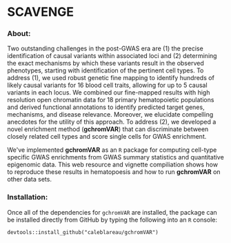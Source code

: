 # SCAVENGE

### About:

Two outstanding challenges in the post-GWAS era are (1) the precise identification of causal variants within associated loci and (2) determining the exact mechanisms by which these variants result in the observed phenotypes, starting with identification of the pertinent cell types. To address (1), we used robust genetic fine mapping to identify hundreds of likely causal variants for 16 blood cell traits, allowing for up to 5 causal variants in each locus. We combined our fine-mapped results with high resolution open chromatin data for 18 primary hematopoietic populations and derived functional annotations to identify predicted target genes, mechanisms, and disease relevance. Moreover, we elucidate compelling anecdotes for the utility of this approach. To address (2), we developed a novel enrichment method (**gchromVAR**) that can discriminate between closely related cell types and score single cells for GWAS enrichment. 

We've implemented **gchromVAR** as an `R` package for computing cell-type specific GWAS enrichments from GWAS summary statistics and quantitative epigenomic data. This web resource and vignette compiliation shows how to reproduce these results in hematopoesis and how to run **gchromVAR** on other data sets. 

### Installation:

Once all of the dependencies for `gchromVAR` are installed, the package can be installed 
directly from GitHub by typing the following into an `R` console:

```
devtools::install_github("caleblareau/gchromVAR")
```
